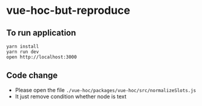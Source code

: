 # vue-hoc-but-reproduce

## To run application
``` shell
yarn install
yarn run dev
open http://localhost:3000
```

## Code change
- Please open the file `./vue-hoc/packages/vue-hoc/src/normalizeSlots.js`
- It just remove condition whether node is text
